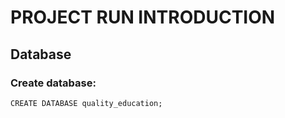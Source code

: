 # PROJECT RUN INTRODUCTION

## Database

### Create database:

``CREATE DATABASE quality_education;``
